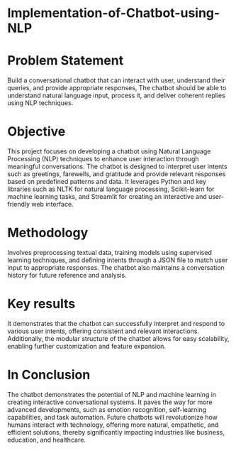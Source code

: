 # Implementation-of-Chatbot-using-NLP
# Problem Statement
Build a conversational chatbot that can interact with user, understand their queries, and provide appropriate responses, The chatbot should be able to understand natural language input, process it, and deliver coherent replies using NLP techniques.
# Objective
This project focuses on developing a chatbot using Natural Language Processing (NLP) techniques to enhance user interaction through meaningful conversations. The chatbot is designed to interpret user intents such as greetings, farewells, and gratitude and provide relevant responses based on predefined patterns and data. It leverages Python and key libraries such as NLTK for natural language processing, Scikit-learn for machine learning tasks, and Streamlit for creating an interactive and user-friendly web interface.
# Methodology
Involves preprocessing textual data, training models using supervised learning techniques, and defining intents through a JSON file to match user input to appropriate responses. The chatbot also maintains a conversation history for future reference and analysis.
# Key results
It demonstrates that the chatbot can successfully interpret and respond to various user intents, offering consistent and relevant interactions. Additionally, the modular structure of the chatbot allows for easy scalability, enabling further customization and feature expansion.
# In Conclusion
The chatbot demonstrates the potential of NLP and machine learning in creating interactive conversational systems. It paves the way for more advanced developments, such as emotion recognition, self-learning capabilities, and task automation. Future chatbots will revolutionize how humans interact with technology, offering more natural, empathetic, and efficient solutions, thereby significantly impacting industries like business, education, and healthcare.


